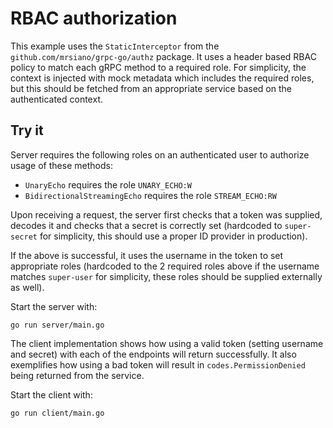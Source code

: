 # RBAC authorization

This example uses the `StaticInterceptor` from the `github.com/mrsiano/grpc-go/authz`
package. It uses a header based RBAC policy to match each gRPC method to a
required role. For simplicity, the context is injected with mock metadata which
includes the required roles, but this should be fetched from an appropriate
service based on the authenticated context.

## Try it

Server requires the following roles on an authenticated user to authorize usage
of these methods:

- `UnaryEcho` requires the role `UNARY_ECHO:W`
- `BidirectionalStreamingEcho` requires the role `STREAM_ECHO:RW`

Upon receiving a request, the server first checks that a token was supplied,
decodes it and checks that a secret is correctly set (hardcoded to `super-secret`
for simplicity, this should use a proper ID provider in production).

If the above is successful, it uses the username in the token to set appropriate
roles (hardcoded to the 2 required roles above if the username matches `super-user`
for simplicity, these roles should be supplied externally as well).

Start the server with:

```
go run server/main.go
```

The client implementation shows how using a valid token (setting username and
secret) with each of the endpoints will return successfully. It also exemplifies
how using a bad token will result in `codes.PermissionDenied` being returned
from the service.

Start the client with:

```
go run client/main.go
```
